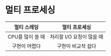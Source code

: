 # 멀티 프로세싱

| 멀티 스레딩      | 멀티 프로세싱          |
|:-----------:|:----------------:|
| CPU를 많이 쓸 때 | 처리할 I/O 요청이 많을 때 |
| 구현이 어렵다     | 구현이 비교적 쉽다       |

